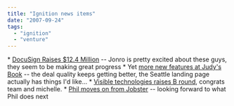 ```yaml
---
title: "Ignition news items"
date: "2007-09-24"
tags: 
  - "ignition"
  - "venture"
---
```


\* [DocuSign Raises $12.4 Million](http://www.techcrunch.com/2007/09/24/docusign-raises-124-million/ "DocuSign Raises $12.4 Million") -- Jonro is pretty excited about these guys, they seem to be making great progress \* Yet [more new features at Judy's Book](http://www.rp0229.com/blog/2007/09/24/new-features-at-judys-book/) -- the deal quality keeps getting better, the Seattle landing page actually has things I'd like... \* [Visible technologies raises B round](http://www.techcrunch.com/2007/09/23/visible-technologies-takes-a-12-million-series-b/), congrats team and michelle. \* [Phil moves on from Jobster](http://thebogles.com/blog/2007/09/fond-farewell-to-my-friends-at-jobster/) -- looking forward to what Phil does next
